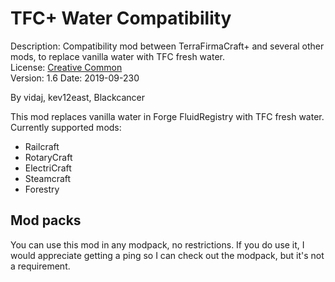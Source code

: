 # TFC+ Water Compatibility

Description: Compatibility mod between TerraFirmaCraft+ and several other mods, to replace vanilla water with TFC fresh water.  
License: [Creative Common](http://creativecommons.org/licenses/by/3.0/legalcode)  
Version: 1.6 
Date: 2019-09-230

By vidaj, kev12east, Blackcancer  

This mod replaces vanilla water in Forge FluidRegistry with TFC fresh water. Currently supported mods:
- Railcraft
- RotaryCraft
- ElectriCraft
- Steamcraft
- Forestry

## Mod packs
You can use this mod in any modpack, no restrictions. If you do use it, I would appreciate getting a ping so I can check out the modpack, but it's not a requirement.